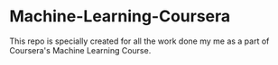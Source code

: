 # Machine-Learning-Coursera
This repo is specially created for all the work done my me as a part of Coursera's Machine Learning Course.
